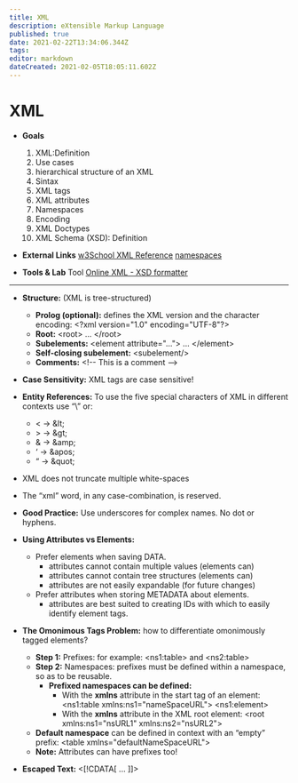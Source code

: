 ```yaml
---
title: XML
description: eXtensible Markup Language
published: true
date: 2021-02-22T13:34:06.344Z
tags: 
editor: markdown
dateCreated: 2021-02-05T18:05:11.602Z
---
```


# XML

- **Goals**
  1. XML:Definition
  2. Use cases 
  3. hierarchical structure of an XML 
  4. Sintax
  5. XML tags 
  6. XML attributes
  7. Namespaces
  8. Encoding
  9. XML Doctypes
  10. XML Schema (XSD): Definition
  
- **External Links**
[w3School XML Reference](http://www.w3schools.com/xml/)
[namespaces](https://www.html.it/articoli/il-misterioso-mondo-dei-namespaces/)
- **Tools & Lab**
Tool [Online XML - XSD formatter](http://www.freeformatter.com/)

---

- **Structure:** (XML is tree-structured)
	- **Prolog (optional):** defines the XML version and the character encoding: 
		\<?xml version="1.0" encoding="UTF-8"?>
	- **Root:**	\<root> ... \</root>
	- **Subelements:** \<element attribute="..."> ... \</element>
	- **Self-closing subelement:** \<subelement/>
	- **Comments:** \<!-- This is a comment -->

- **Case Sensitivity:** XML tags are case sensitive!
- **Entity References:** To use the five special characters of XML in different contexts use “\” or:
	-	<	→	\&lt;
	-	\>	→	\&gt;
	- &	→	\&amp;
	- ‘	→	\&apos;
	- “	→	\&quot;
- XML does not truncate multiple white-spaces
- The “xml” word, in any case-combination, is reserved.
- **Good Practice:** Use underscores for complex names. No dot or hyphens.
- **Using Attributes vs Elements:**
	- Prefer elements when saving DATA.
		- attributes cannot contain multiple values (elements can)
		- attributes cannot contain tree structures (elements can)
		- attributes are not easily expandable (for future changes)
	- Prefer attributes when storing METADATA about elements.
		- attributes are best suited to creating IDs with which to easily identify element tags.
- **The Omonimous Tags Problem:** how to differentiate omonimously tagged elements?
	- **Step 1:** Prefixes: for example: \<ns1:table> and \<ns2:table>
	- **Step 2:** Namespaces: prefixes must be defined within a namespace, so as to be reusable.
		- **Prefixed namespaces can be defined:**
			- With the **xmlns** attribute in the start tag of an element:
				<ns1:table xmlns:ns1="nameSpaceURL">
				\<ns1:element>
			- With the **xmlns** attribute in the XML root element:
				\<root xmlns:ns1="nsURL1" xmlns:ns2="nsURL2">
   	- **Default namespace** can be defined in context with an “empty” prefix:
    	\<table xmlns="defaultNameSpaceURL">
	- **Note:** Attributes can have prefixes too!
- **Escaped Text:** <[!CDATA[ ... ]]>